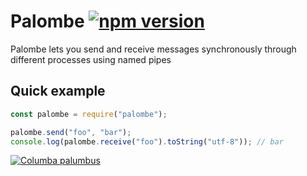 # Palombe [![npm version](https://badge.fury.io/js/palombe.svg)](https://badge.fury.io/js/palombe)

Palombe lets you send and receive messages synchronously through different processes using named pipes

## Quick example

```javascript
const palombe = require("palombe");

palombe.send("foo", "bar");
console.log(palombe.receive("foo").toString("utf-8")); // bar
```

[![Columba palumbus](https://upload.wikimedia.org/wikipedia/commons/thumb/4/41/Common_Wood_Pigeon.jpg/600px-Common_Wood_Pigeon.jpg)](https://en.wikipedia.org/wiki/Common_wood_pigeon)
